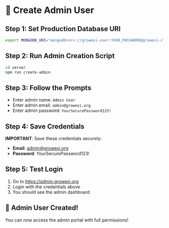 # 👤 Create Admin User

## Step 1: Set Production Database URI
```bash
export MONGODB_URI="mongodb+srv://growexi-user:YOUR_PASSWORD@growexi-cluster.xxxxx.mongodb.net/growexi?retryWrites=true&w=majority"
```

## Step 2: Run Admin Creation Script
```bash
cd server
npm run create-admin
```

## Step 3: Follow the Prompts
- Enter admin name: `Admin User`
- Enter admin email: `admin@growexi.org`
- Enter admin password: `YourSecurePassword123!`

## Step 4: Save Credentials
**IMPORTANT**: Save these credentials securely:
- **Email**: admin@growexi.org
- **Password**: YourSecurePassword123!

## Step 5: Test Login
1. Go to https://admin.growexi.org
2. Login with the credentials above
3. You should see the admin dashboard

## 🎉 Admin User Created!
You can now access the admin portal with full permissions!
